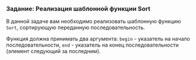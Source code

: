 ### Задание: Реализация шаблонной функции Sort

В данной задаче вам необходимо реализовать шаблонную функцию `Sort`, сортирующую переданную последовательность.

Функция должна принимать два аргумента: `begin` - указатель на начало последовательности, `end` - указатель на конец последовательности (элемент следующий за последним).
